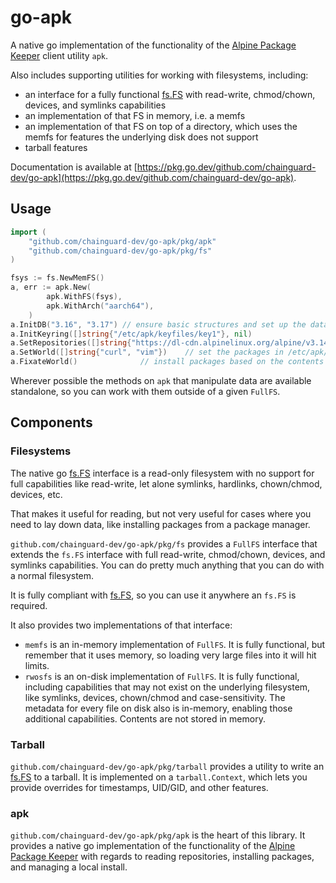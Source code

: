 # go-apk

A native go implementation of the functionality of the [Alpine Package Keeper](https://wiki.alpinelinux.org/wiki/Alpine_Package_Keeper)
client utility `apk`.

Also includes supporting utilities for working with filesystems, including:

* an interface for a fully functional [fs.FS](https://pkg.go.dev/io/fs#FS) with
read-write, chmod/chown, devices, and symlinks capabilities
* an implementation of that FS in memory, i.e. a memfs
* an implementation of that FS on top of a directory, which uses the memfs for features the underlying disk does not support
* tarball features

Documentation is available at [https://pkg.go.dev/github.com/chainguard-dev/go-apk](https://pkg.go.dev/github.com/chainguard-dev/go-apk).

## Usage

```go
import (
    "github.com/chainguard-dev/go-apk/pkg/apk"
    "github.com/chainguard-dev/go-apk/pkg/fs"
)

fsys := fs.NewMemFS()
a, err := apk.New(
		apk.WithFS(fsys),
		apk.WithArch("aarch64"),
	)
a.InitDB("3.16", "3.17") // ensure basic structures and set up the database, fetches keys for those OS versions
a.InitKeyring([]string{"/etc/apk/keyfiles/key1"}, nil)
a.SetRepositories([]string{"https://dl-cdn.alpinelinux.org/alpine/v3.14/main"})
a.SetWorld([]string{"curl", "vim"})    // set the packages in /etc/apk/world
a.FixateWorld()              // install packages based on the contents of /etc/apk/world
```

Wherever possible the methods on `apk` that manipulate data are available standalone,
so you can work with them outside of a given `FullFS`.

## Components

### Filesystems

The native go [fs.FS](https://pkg.go.dev/io/fs#FS) interface is a read-only filesystem
with no support for full capabilities like read-write, let alone symlinks, hardlinks,
chown/chmod, devices, etc.

That makes it useful for reading, but not very useful for cases where you need to lay
down data, like installing packages from a package manager.

`github.com/chainguard-dev/go-apk/pkg/fs` provides a `FullFS` interface that extends the
`fs.FS` interface with full read-write, chmod/chown, devices, and symlinks capabilities.
You can do pretty much anything that you can do with a normal filesystem.

It is fully compliant with [fs.FS](https://pkg.go.dev/io/fs#FS), so you can use it
anywhere an `fs.FS` is required.

It also provides two implementations of that interface:

* `memfs` is an in-memory implementation of `FullFS`. It is fully functional, but remember that it uses memory, so loading very large files into it will hit limits.
* `rwosfs` is an on-disk implementation of `FullFS`. It is fully functional, including capabilities that may not exist on the underlying filesystem, like symlinks, devices, chown/chmod and case-sensitivity. The metadata for every file on disk also is in-memory, enabling those additional capabilities. Contents are not stored in memory.

### Tarball

`github.com/chainguard-dev/go-apk/pkg/tarball` provides a utility to write an [fs.FS](https://pkg.go.dev/io/fs#FS) to a tarball. It is implemented on a `tarball.Context`, which lets
you provide overrides for timestamps, UID/GID, and other features.

### apk

`github.com/chainguard-dev/go-apk/pkg/apk` is the heart of this library. It provides a native go
implementation of the functionality of the
[Alpine Package Keeper](https://wiki.alpinelinux.org/wiki/Alpine_Package_Keeper)
with regards to reading repositories, installing packages, and managing a local install.
